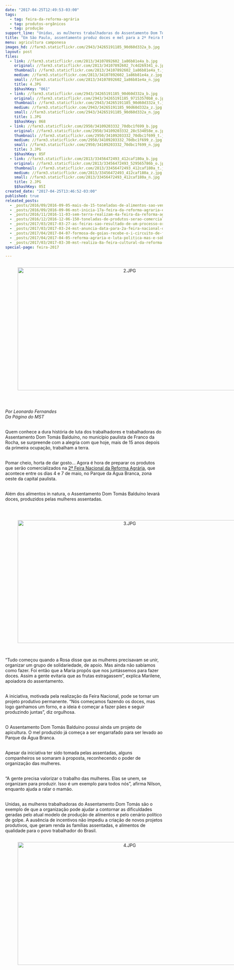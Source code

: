 ```yaml
---
date: "2017-04-25T12:49:53-03:00"
tags:
  - tag: feira-da-reforma-agrária
  - tag: produtos-orgânicos
  - tag: produção
support_line: "Unidas, as mulheres trabalhadoras do Assentamento Dom Tomás são o exemplo de que a organização pode ajudar a contornar as dificuldades geradas pelo atual modelo de produção de alimentos"
title: "Em São Paulo, assentamento produz doces e mel para a 2º Feira Nacional da Reforma Agrária"
menu: agricultura camponesa
images_hd: //farm3.staticflickr.com/2943/34265191185_90d60d332a_b.jpg
layout: post
files:
  - link: //farm3.staticflickr.com/2813/34107892602_1a86b81e4a_b.jpg
    original: //farm3.staticflickr.com/2813/34107892602_7c4d269341_o.jpg
    thumbnail: //farm3.staticflickr.com/2813/34107892602_1a86b81e4a_t.jpg
    medium: //farm3.staticflickr.com/2813/34107892602_1a86b81e4a_z.jpg
    small: //farm3.staticflickr.com/2813/34107892602_1a86b81e4a_n.jpg
    title: 4.JPG
    $$hashKey: "061"
  - link: //farm3.staticflickr.com/2943/34265191185_90d60d332a_b.jpg
    original: //farm3.staticflickr.com/2943/34265191185_97153570b8_o.jpg
    thumbnail: //farm3.staticflickr.com/2943/34265191185_90d60d332a_t.jpg
    medium: //farm3.staticflickr.com/2943/34265191185_90d60d332a_z.jpg
    small: //farm3.staticflickr.com/2943/34265191185_90d60d332a_n.jpg
    title: 1.JPG
    $$hashKey: 068
  - link: //farm3.staticflickr.com/2950/34109203332_70dbc1f699_b.jpg
    original: //farm3.staticflickr.com/2950/34109203332_28c534058e_o.jpg
    thumbnail: //farm3.staticflickr.com/2950/34109203332_70dbc1f699_t.jpg
    medium: //farm3.staticflickr.com/2950/34109203332_70dbc1f699_z.jpg
    small: //farm3.staticflickr.com/2950/34109203332_70dbc1f699_n.jpg
    title: 3.JPG
    $$hashKey: 05F
  - link: //farm3.staticflickr.com/2813/33456472493_412caf180a_b.jpg
    original: //farm3.staticflickr.com/2813/33456472493_529565786b_o.jpg
    thumbnail: //farm3.staticflickr.com/2813/33456472493_412caf180a_t.jpg
    medium: //farm3.staticflickr.com/2813/33456472493_412caf180a_z.jpg
    small: //farm3.staticflickr.com/2813/33456472493_412caf180a_n.jpg
    title: 2.JPG
    $$hashKey: 05I
created_date: "2017-04-25T13:46:52-03:00"
published: true
releated_posts:
  - _posts/2016/09/2016-09-05-mais-de-15-toneladas-de-alimentos-sao-vendidos-na-1a-feira-capixaba-de-produtos-da-reforma-agraria.md
  - _posts/2016/09/2016-09-06-mst-inicia-17a-feira-da-reforma-agraria-em-alagoas.md
  - _posts/2016/11/2016-11-03-sem-terra-realizam-4a-feira-da-reforma-agraria-em-arapiraca.md
  - _posts/2016/12/2016-12-06-150-toneladas-de-produtos-serao-comercializados-na-viii-feira-estadual-da-reforma-agraria-cicero-guedes-no-rio-de-janeiro.md
  - _posts/2017/03/2017-03-27-as-feiras-sao-resultado-de-um-processo-organizativo-do-mst-e-um-traco-muito-forte-da-cultura-do-nosso-povo.md
  - _posts/2017/03/2017-03-24-mst-anuncia-data-para-2a-feira-nacional-da-reforma-agraria.md
  - _posts/2017/04/2017-04-07-formosa-de-goias-recebe-o-i-circuito-de-feiras-e-mostras-culturais-da-reforma-agraria-do-dfe.md
  - _posts/2017/04/2017-04-05-reforma-agraria-e-luta-politica-mas-e-sobretudo-e-a-realizacao-da-vida-do-sonho-e-do-alimento.md
  - _posts/2017/03/2017-03-30-mst-realiza-8a-feira-cultural-da-reforma-agraria-no-ceara.md
special-page: feira-2017

---
```

<div style="text-align:center">
<figure class="image" style="display:inline-block"><img alt="2.JPG" height="393" src="//farm3.staticflickr.com/2813/33456472493_412caf180a_b.jpg" width="700" />
<figcaption></figcaption>
</figure>
</div>

<p>&nbsp;</p>

<p><em>Por Leonardo Fernandes<br />
Da P&aacute;gina do MST</em></p>

<p><br />
Quem conhece a dura hist&oacute;ria de luta dos trabalhadores e trabalhadoras do Assentamento Dom Tom&aacute;s Baldu&iacute;no, no munic&iacute;pio paulista de Franco da Rocha, se surpreende com a alegria com que hoje, mais de 15 anos depois da primeira ocupa&ccedil;&atilde;o, trabalham a terra.</p>

<p><br />
Pomar cheio, horta de dar gosto&hellip; Agora &eacute; hora de preparar os produtos que ser&atilde;o comercializados na <a href="https://www.facebook.com/events/429504294063124/">2&ordf; Feira Nacional da Reforma Agr&aacute;ria</a>, que acontece entre os dias 4 e 7 de maio, no Parque da &Aacute;gua Branca, zona oeste da capital paulista.</p>

<p><br />
Al&eacute;m dos alimentos in natura, o Assentamento Dom Tom&aacute;s Baldu&iacute;no levar&aacute; doces, produzidos pelas mulheres assentadas.</p>

<p>&nbsp;</p>

<div style="text-align:center">
<figure class="image" style="display:inline-block"><img alt="3.JPG" height="393" src="//farm3.staticflickr.com/2950/34109203332_70dbc1f699_b.jpg" width="700" />
<figcaption></figcaption>
</figure>
</div>

<p><br />
&ldquo;Tudo come&ccedil;ou quando a Rosa disse que as mulheres precisavam se unir, organizar um grupo de solidariedade, de apoio. Mas ainda n&atilde;o sab&iacute;amos como fazer. Foi ent&atilde;o que a Maria prop&ocirc;s que nos junt&aacute;ssemos para fazer doces. Assim a gente evitaria que as frutas estragassem&rdquo;, explica Marilene, apoiadora do assentamento.&nbsp;</p>

<p><br />
A iniciativa, motivada pela realiza&ccedil;&atilde;o da Feira Nacional, pode se tornar um projeto produtivo permanente. &ldquo;N&oacute;s come&ccedil;amos fazendo os doces, mas logo ganhamos um forno, e a ideia &eacute; come&ccedil;ar a fazer p&atilde;es e seguir produzindo juntas&rdquo;, diz orgulhosa.</p>

<p><br />
O Assentamento Dom Tom&aacute;s Baldu&iacute;no possui ainda um projeto de apicultura. O mel produzido j&aacute; come&ccedil;a a ser engarrafado para ser levado ao Parque da &Aacute;gua Branca.</p>

<p><br />
Apesar da iniciativa ter sido tomada pelas assentadas, alguns companheiros se somaram &agrave; proposta, reconhecendo o poder de organiza&ccedil;&atilde;o das mulheres.</p>

<p><br />
&ldquo;A gente precisa valorizar o trabalho das mulheres. Elas se unem, se organizam para produzir. Isso &eacute; um exemplo para todos n&oacute;s&rdquo;, afirma Nilson, enquanto ajuda a ralar o mam&atilde;o.</p>

<p><br />
Unidas, as mulheres trabalhadoras do Assentamento Dom Tom&aacute;s s&atilde;o o exemplo de que a organiza&ccedil;&atilde;o pode ajudar a contornar as dificuldades geradas pelo atual modelo de produ&ccedil;&atilde;o de alimentos e pelo cen&aacute;rio pol&iacute;tico de golpe. A aus&ecirc;ncia de incentivos n&atilde;o impediu a cria&ccedil;&atilde;o de novos projetos produtivos, que geram renda &agrave;s fam&iacute;lias assentadas, e alimentos de qualidade para o povo trabalhador do Brasil.&nbsp;</p>

<div style="text-align:center">
<figure class="image" style="display:inline-block"><img alt="4.JPG" height="393" src="//farm3.staticflickr.com/2813/34107892602_1a86b81e4a_b.jpg" width="700" />
<figcaption></figcaption>
</figure>
</div>

<p>&nbsp;</p>
